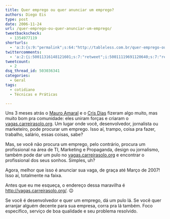 ```yaml
---
title: Quer emprego ou quer anunciar um emprego?
authors: Diego Eis
type: post
date: 2006-11-24
url: /quer-emprego-ou-quer-anunciar-um-emprego/
tweetbackscheck:
  - 1354977119
shorturls:
  - 'a:3:{s:9:"permalink";s:64:"http://tableless.com.br/quer-emprego-ou-quer-anunciar-um-emprego";s:7:"tinyurl";s:26:"http://tinyurl.com/4385v8z";s:4:"isgd";s:19:"http://is.gd/f3Pksh";}'
twittercomments:
  - 'a:2:{i:50011316148121601;s:7:"retweet";i:50011119691120640;s:7:"retweet";}'
tweetcount:
  - 2
dsq_thread_id: 503036341
categories:
  - Geral
tags:
  - cotidiano
  - Técnicas e Práticas

---
```

Uns 3 meses atrás o [Mauro Amaral][1] e o [Cris Dias][2] fizeram algo muito, mas muito bom pra comunidade: eles uniram forças e criaram o [vagas.carreirasolo.org][3]. Um lugar onde você, desenvolvedor, jornalista ou marketeiro, pode procurar um emprego. Isso aí, trampo, coisa pra fazer, trabalho, salário, essas coisas, sabe?

Mas, se você não procura um emprego, pelo contrário, procura um profissional na área de TI, Marketing e Propaganda, design ou jornalismo, também pode dar um pulo no [vagas.carreirasolo.org][3] e encontrar o profissional dos seus sonhos. Simples, uh?

Agora, melhor que isso é anunciar sua vaga, de graça até Março de 2007! Isso aí, totalmente na faixa.

Antes que eu me esqueça, o endereço dessa maravilha é <http://vagas.carreirasolo.org/>. 😉

Se você é desenvolvedor e quer um emprego, dá um pulo lá. Se você quer arranjar alguém decente para sua empresa, corra pra lá também. Foco específico, serviço de boa qualidade e seu problema resolvido.

 [1]: http://www.carreirasolo.org
 [2]: http://crisdias.com
 [3]: http://vagas.carreirasolo.org/